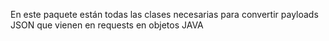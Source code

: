 En este paquete están todas las clases necesarias para convertir payloads JSON que vienen en requests en objetos JAVA